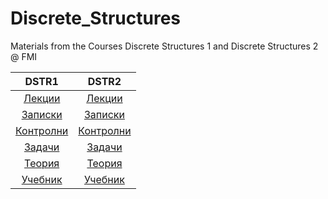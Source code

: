 # Discrete_Structures
Materials from the Courses Discrete Structures 1 and Discrete Structures 2 @ FMI

DSTR1|DSTR2
:-:|:-:
[Лекции](https://github.com/RoronoaFilip/Discrete_Structures/tree/main/DSTR1/Лекции)|[Лекции](https://github.com/RoronoaFilip/Discrete_Structures/tree/main/DSTR2/Лекции)
[Записки](https://github.com/RoronoaFilip/Discrete_Structures/tree/main/DSTR1/Записки)|[Записки](https://github.com/RoronoaFilip/Discrete_Structures/tree/main/DSTR2/Записки)
[Контролни](https://github.com/RoronoaFilip/Discrete_Structures/tree/main/DSTR1/Материали/Минали%20Контролни)|[Контролни](https://github.com/RoronoaFilip/Discrete_Structures/tree/main/DSTR2/Материали/Минали%20Контролни)
[Задачи](https://github.com/RoronoaFilip/Discrete_Structures/tree/main/DSTR1/Материали/Задачи)|[Задачи](https://github.com/RoronoaFilip/Discrete_Structures/tree/main/DSTR2/Материали/Задачи)
[Теория](https://github.com/RoronoaFilip/Discrete_Structures/tree/main/DSTR1/Материали/Теория)|[Теория](https://github.com/RoronoaFilip/Discrete_Structures/tree/main/DSTR2/Материали/Теория)
[Учебник](https://github.com/RoronoaFilip/Discrete_Structures/tree/main/DSTR1/Учебник)|[Учебник](https://github.com/RoronoaFilip/Discrete_Structures/tree/main/DSTR2/Учебник)
